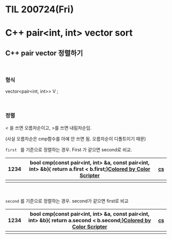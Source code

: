 # TIL 200724(Fri)

# C++ pair<int, int> vector sort

## C++ pair vector 정렬하기



<br>



### 형식

vector<pair<int, int>> V ;

<br>



### 정렬

\< 을 쓰면 오름차순이고, \>를 쓰면 내림차순임. 

(사실 오름차순은 cmp함수를 아예 안 쓰면 됨. 오름차순이 디폴트이기 때문)

`first ` 를 기준으로 정렬하는 경우. First 가 같으면 second로 비교.

| 1234 | bool cmp(const pair<int, int> &a, const pair<int, int> &b){  return a.first < b.first;}[Colored by Color Scripter](http://colorscripter.com/info#e) | [cs](http://colorscripter.com/info#e) |
| ---- | ------------------------------------------------------------ | ------------------------------------- |
|      |                                                              |                                       |



<br>



`second` 를 기준으로 정렬하는 경우. second가 같으면 first로 비교 

  

| 1234 | bool cmp(const pair<int, int> &a, const pair<int, int> &b){  return a.second < b.second;}[Colored by Color Scripter](http://colorscripter.com/info#e) | [cs](http://colorscripter.com/info#e) |
| ---- | ------------------------------------------------------------ | ------------------------------------- |
|      |                                                              |                                       |



<br>